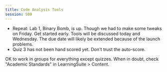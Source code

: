 ```yaml
---
title: Code Analysis Tools
session: S09
---
```


* Repeat: Lab 1, Binary Bomb, is up. Though we had to make some tweaks on Friday. Get started early. Tools will be discussed today and Wednesday. The due date will likely be extended because of the launch problems.
* Quiz 3 has not been hand scored yet. Don't trust the auto-score.

OK to work in groups for everything except quizzes. When in doubt, check "Academic Standards" in LearningSuite > Content.
